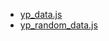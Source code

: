 - [yp_data.js](https://bigdata-mindstorms.github.io/d3-playground/#https://bigdata-mindstorms.github.io/d3-playground/ontouchstart/2016/01/07/yp_data.js)
- [yp_random_data.js](https://bigdata-mindstorms.github.io/d3-playground/#https://bigdata-mindstorms.github.io/d3-playground/ontouchstart/2016/01/07/yp_random_data.js)
